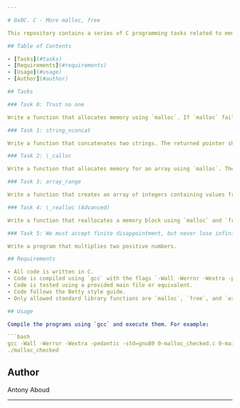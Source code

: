 ```yaml
---

# 0x0C. C - More malloc, free

This repository contains a series of C programming tasks related to memory allocation and deallocation using `malloc`, `free`, `realloc`, and other functions.

## Table of Contents

- [Tasks](#tasks)
- [Requirements](#requirements)
- [Usage](#usage)
- [Author](#author)

## Tasks

### Task 0: Trust no one

Write a function that allocates memory using `malloc`. If `malloc` fails, the function should cause normal process termination with a status value of 98.

### Task 1: string_nconcat

Write a function that concatenates two strings. The returned pointer shall point to a newly allocated space in memory, containing the first string followed by the first `n` bytes of the second string.

### Task 2: \_calloc

Write a function that allocates memory for an array using `malloc`. The memory is set to zero.

### Task 3: array_range

Write a function that creates an array of integers containing values from `min` to `max` (inclusive).

### Task 4: \_realloc (Advanced)

Write a function that reallocates a memory block using `malloc` and `free`.

### Task 5: We must accept finite disappointment, but never lose infinite hope (Advanced)

Write a program that multiplies two positive numbers.

## Requirements

- All code is written in C.
- Code is compiled using `gcc` with the flags `-Wall -Werror -Wextra -pedantic -std=gnu89`.
- Code is tested using a provided main file or equivalent.
- Code follows the Betty style guide.
- Only allowed standard library functions are `malloc`, `free`, and `exit`.

## Usage

Compile the programs using `gcc` and execute them. For example:

```bash
gcc -Wall -Werror -Wextra -pedantic -std=gnu89 0-malloc_checked.c 0-main.c -o malloc_checked
./malloc_checked
```

## Author

Antony Aboud

---
```


